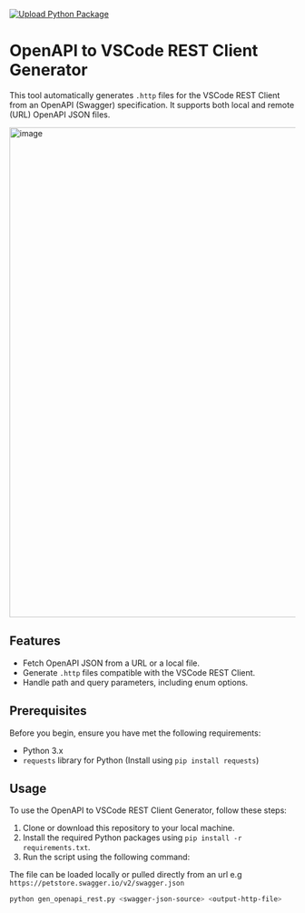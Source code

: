 [![Upload Python Package](https://github.com/rangulvers/openapi-rest-client-generator/actions/workflows/python-publish.yml/badge.svg)](https://github.com/rangulvers/openapi-rest-client-generator/actions/workflows/python-publish.yml)

# OpenAPI to VSCode REST Client Generator

This tool automatically generates `.http` files for the VSCode REST Client from an OpenAPI (Swagger) specification. It supports both local and remote (URL) OpenAPI JSON files.

<img width="862" alt="image" src="https://github.com/rangulvers/openapi-rest-client-generator/assets/5235430/30731836-8ee9-498b-816c-c446bfb12c97">


## Features

- Fetch OpenAPI JSON from a URL or a local file.
- Generate `.http` files compatible with the VSCode REST Client.
- Handle path and query parameters, including enum options.

## Prerequisites

Before you begin, ensure you have met the following requirements:

- Python 3.x
- `requests` library for Python (Install using `pip install requests`)

## Usage

To use the OpenAPI to VSCode REST Client Generator, follow these steps:

1. Clone or download this repository to your local machine.
2. Install the required Python packages using `pip install -r requirements.txt`.
3. Run the script using the following command:

The file can be loaded locally or pulled directly from an url e.g `https://petstore.swagger.io/v2/swagger.json` 


```bash
python gen_openapi_rest.py <swagger-json-source> <output-http-file>
